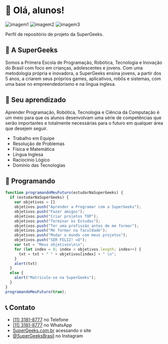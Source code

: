 # 🚀 Olá, alunos!

![imagem1](https://img.shields.io/badge/Alunos-+50.000-white?style=social)
![imagem2](https://img.shields.io/badge/Conteúdos-5.000+-f02929?style=social)
![imagem3](https://img.shields.io/badge/Unidades-70+-f02929?style=social)

Perfil de repositório de projeto da SuperGeeks.

## 📕 A SuperGeeks

Somos a Primera Escola de Programação, Robótica, Tecnologia e Inovação do Brasil com foco em crianças, adolescentes e jovens. Com uma metodologia própria e inovadora, a SuperGeeks ensina jovens, a partir dos 5 anos, a criarem seus próprios games, aplicativos, robôs e sistemas, com uma base no empreendedorismo e na língua inglesa.

## 🧰 Seu aprendizado

Aprender Programação, Robótica, Tecnologia e Ciência da Computação é um meio para que os alunos desenvolvam uma série de competências que serão importantes e totalmente necessárias para o futuro em qualquer área que desejem seguir.

* Trabalho em Equipe
* Resolução de Problemas
* Física e Matemática
* Língua Inglesa
* Raciocínio Lógico
* Domínio das Tecnologias

## 🎈 Programando

```Javascript
function programandoMeuFuturo(estudarNaSuperGeeks) {
  if (estudarNaSuperGeeks) {
    var objetivos = []
    objetivos.push("Aprender a Programar com a SuperGeeks");
    objetivos.push("Fazer amigos");
    objetivos.push("Criar projetos TOP");
    objetivos.push("Terminar os Estudos");
    objetivos.push("Ter uma profissão antes de me formar");
    objetivos.push("Me formar na faculdade");
    objetivos.push("Mudar o mundo com meus projetos");
    objetivos.push("SER FELIZ! =D");
    var txt = "Meus objetivos\n\n";
    for (let index = 0; index < objetivos.length; index++) {
      txt = txt + " " + objetivos[index] + " \n";
    }
    alert(txt)
  }
  else {
    alert("Matricule-se na SuperGeeks");
  }
}
programandoMeuFuturo(true);
```

## 📞 Contato

* [(11) 3181-8777](http://1131818777) no Telefone
* [(11) 3181-8777](https://api.whatsapp.com/send?phone=551131818777) no WhatsApp
* [SuperGeeks.com.br](https://supergeeks.com.br/) acessando o site
* [@SuperGeeksBrasil](https://www.instagram.com/supergeeksbrasil/?hl=pt) no Instagram

